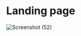 # Landing page

![Screenshot (52)](https://user-images.githubusercontent.com/56837749/193138798-ad4695bb-dcfc-4bd7-ab39-07c1a09a8f81.png)
